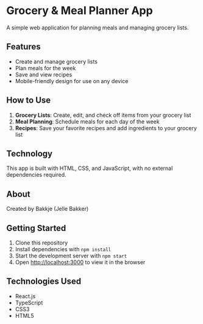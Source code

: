 # Grocery & Meal Planner App

A simple web application for planning meals and managing grocery lists.

## Features

- Create and manage grocery lists
- Plan meals for the week
- Save and view recipes
- Mobile-friendly design for use on any device

## How to Use

1. **Grocery Lists**: Create, edit, and check off items from your grocery list
2. **Meal Planning**: Schedule meals for each day of the week
3. **Recipes**: Save your favorite recipes and add ingredients to your grocery list

## Technology

This app is built with HTML, CSS, and JavaScript, with no external dependencies required.

## About

Created by Bakkje (Jelle Bakker)

## Getting Started

1. Clone this repository
2. Install dependencies with `npm install`
3. Start the development server with `npm start`
4. Open [http://localhost:3000](http://localhost:3000) to view it in the browser

## Technologies Used

- React.js
- TypeScript
- CSS3
- HTML5
